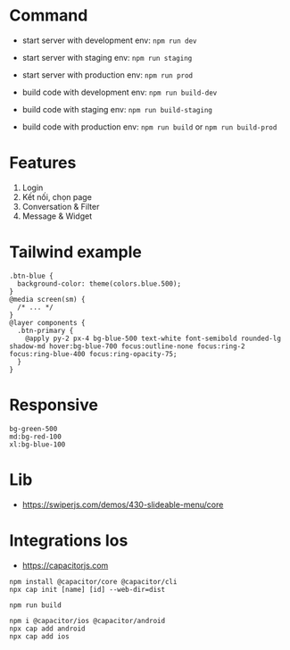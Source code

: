 # Command
- start server with development env: ```npm run dev```
- start server with staging env: ```npm run staging```
- start server with production env: ```npm run prod```

- build code with development env: ```npm run build-dev```
- build code with staging env: ```npm run build-staging```
- build code with production env: ```npm run build``` or ```npm run build-prod```

# Features
1. Login 
2. Kết nối, chọn page 
3. Conversation & Filter
4. Message & Widget

# Tailwind example
```
.btn-blue {
  background-color: theme(colors.blue.500);
}
@media screen(sm) {
  /* ... */
}
@layer components {
  .btn-primary {
    @apply py-2 px-4 bg-blue-500 text-white font-semibold rounded-lg shadow-md hover:bg-blue-700 focus:outline-none focus:ring-2 focus:ring-blue-400 focus:ring-opacity-75;
  }
}
```
# Responsive
```
bg-green-500 
md:bg-red-100 
xl:bg-blue-100
```

# Lib
- https://swiperjs.com/demos/430-slideable-menu/core

# Integrations Ios
- https://capacitorjs.com
```
npm install @capacitor/core @capacitor/cli
npx cap init [name] [id] --web-dir=dist

npm run build

npm i @capacitor/ios @capacitor/android
npx cap add android
npx cap add ios
```